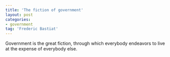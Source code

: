 ```yaml
---
title: 'The fiction of government'
layout: post
categories:
- government
tag: 'Frederic Bastiat'
---
```


Government is the great fiction, through which everybody endeavors to live at the expense of everybody else.